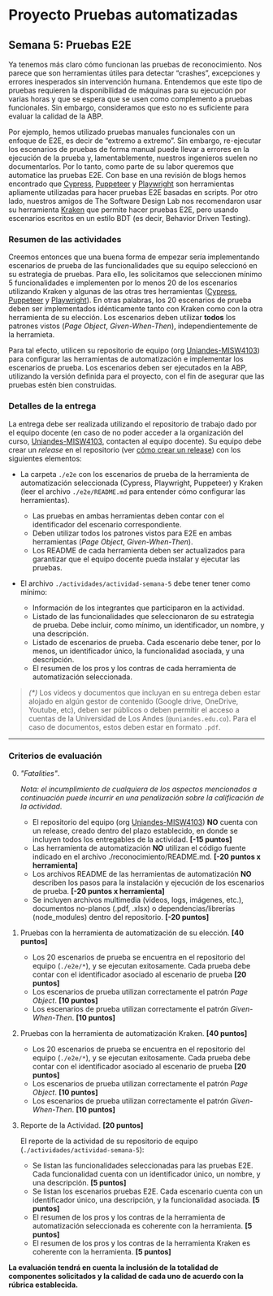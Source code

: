 # Proyecto Pruebas automatizadas

## Semana  5: Pruebas E2E

Ya tenemos más claro cómo funcionan las pruebas de reconocimiento. Nos parece que son herramientas útiles para detectar “crashes”, excepciones y errores inesperados sin intervención humana. Entendemos que este tipo de pruebas requieren la disponibilidad de máquinas para su ejecución por varias horas y que se espera que se usen como complemento a pruebas funcionales. Sin embargo, consideramos que esto no es suficiente para evaluar la calidad de la ABP.  

Por ejemplo, hemos utilizado pruebas manuales funcionales con un enfoque de E2E, es decir de “extremo a extremo”. Sin embargo, re-ejecutar los escenarios de pruebas de forma manual puede llevar a errores en la ejecución de la prueba y, lamentablemente, nuestros ingenieros suelen no documentarlos. Por lo tanto, como parte de su labor queremos que automatice las pruebas E2E. Con base en una revisión de blogs hemos encontrado que [Cypress](https://www.cypress.io), [Puppeteer](https://pptr.dev) y [Playwright](https://playwright.dev) son herramientas apliamente utilizadas para hacer pruebas E2E basadas en scripts. Por otro lado, nuestros amigos de The Software Design Lab nos recomendaron usar su herramienta [Kraken](https://thesoftwaredesignlab.github.io/Kraken/) que permite hacer pruebas E2E, pero usando escenarios escritos en un estilo BDT (es decir, Behavior Driven Testing).

### Resumen de las actividades

Creemos entonces que una buena forma de empezar sería implementando escenarios de prueba de las funcionalidades que su equipo seleccionó en su estrategia de pruebas. Para ello, les solicitamos que seleccionen mínimo 5 funcionalidades e implementen por lo menos 20 de los escenarios utilizando Kraken y algunas de las otras tres herramientas ([Cypress](https://www.cypress.io), [Puppeteer](https://pptr.dev) y [Playwright](https://playwright.dev)). En otras palabras, los 20 escenarios de prueba deben ser implementados idénticamente tanto con Kraken como con la otra herramienta de su elección. Los escenarios deben utilizar **todos** los patrones vistos (_Page Object_, _Given-When-Then_), independientemente de la herramieta.

Para tal efecto, utilicen su repositorio de equipo (org [Uniandes-MISW4103](https://github.com/orgs/Uniandes-MISW4103/)) para configurar las herramientas de automatización e implementar los escenarios de prueba. Los escenarios deben ser ejecutados en la ABP, utilizando la versión definida para el proyecto, con el fin de asegurar que las pruebas estén bien construidas.

### Detalles de la entrega

La entrega debe ser realizada utilizando el repositorio de trabajo dado por el equipo docente (en caso de no poder acceder a la organización del curso, [Uniandes-MISW4103](https://github.com/orgs/Uniandes-MISW4103/), contacten al equipo docente). Su equipo debe crear un _release_ en el repositorio (ver [cómo crear un release](https://docs.github.com/en/repositories/releasing-projects-on-github/managing-releases-in-a-repository#creating-a-release)) con los siguientes elementos:

- La carpeta `./e2e` con los escenarios de prueba de la herramienta de automatización seleccionada (Cypress, Playwright, Puppeteer) y Kraken (leer el archivo `./e2e/README.md` para entender cómo configurar las herramientas).
    - Las pruebas en ambas herramientas deben contar con el identificador del escenario correspondiente.
    - Deben utilizar todos los patrones vistos para E2E en ambas herramientas (_Page Object_, _Given-When-Then_).
    - Los README de cada herramienta deben ser actualizados para garantizar que el equipo docente pueda instalar y ejecutar las pruebas.

- El archivo `./actividades/actividad-semana-5` debe tener tener como mínimo:
    - Información de los integrantes que participaron en la actividad.
    - Listado de las funcionalidades que seleccionaron de su estrategia de prueba. Debe incluir, como mínimo, un identificador, un nombre, y una descripción.
    - Listado de escenarios de prueba. Cada escenario debe tener, por lo menos, un identificador único, la funcionalidad asociada, y una descripción.
    - El resumen de los pros y los contras de cada herramienta de automatización seleccionada.

> _(*)_ Los videos y documentos que incluyan en su entrega deben estar alojado en algún gestor de contenido (Google drive, OneDrive, Youtube, etc), deben ser públicos o deben permitir el acceso a cuentas de la Universidad de Los Andes (`@uniandes.edu.co`). Para el caso de documentos, estos deben estar en formato `.pdf`.

---

### Criterios de evaluación

0. _"Fatalities"_.

    _Nota: el incumplimiento de cualquiera de los aspectos mencionados a continuación puede incurrir en una penalización sobre la calificación de la actividad_.
    
    - El repositorio del equipo (org [Uniandes-MISW4103](https://github.com/orgs/Uniandes-MISW4103/)) **NO** cuenta con un release, creado dentro del plazo establecido, en donde se incluyen todos los entregables de la actividad. **[-15 puntos]**
    - Las herramienta de automatización **NO** utilizan el código fuente indicado en el archivo ./reconocimiento/README.md. **[-20 puntos x herramienta]**
    - Los archivos README de las herramientas de automatización **NO** describen los pasos para la instalación y ejecución de los escenarios de prueba. **[-20 puntos x herramienta]**
    - Se incluyen archivos multimedia (videos, logs, imágenes, etc.), documentos no-planos (.pdf, .xlsx) o dependencias/librerías (node_modules) dentro del repositorio. **[-20 puntos]**

1. Pruebas con la herramienta de automatización de su elección. **[40 puntos]**

   - Los 20 escenarios de prueba se encuentra en el repositorio del equipo (`./e2e/*`), y se ejecutan exitosamente. Cada prueba debe contar con el identificador asociado al escenario de prueba **[20 puntos]**
   - Los escenarios de prueba utilizan correctamente el patrón _Page Object_. **[10 puntos]**
   - Los escenarios de prueba utilizan correctamente el patrón _Given-When-Then_. **[10 puntos]**

2. Pruebas con la herramienta de automatización Kraken. **[40 puntos]**

   - Los 20 escenarios de prueba se encuentra en el repositorio del equipo (`./e2e/*`), y se ejecutan exitosamente. Cada prueba debe contar con el identificador asociado al escenario de prueba **[20 puntos]**
   - Los escenarios de prueba utilizan correctamente el patrón _Page Object_. **[10 puntos]**
   - Los escenarios de prueba utilizan correctamente el patrón _Given-When-Then_. **[10 puntos]**

3. Reporte de la Actividad. **[20 puntos]**

    El reporte de la actividad de su repositorio de equipo (`./actividades/actividad-semana-5`):
   
    - Se listan las funcionalidades seleccionadas para las pruebas E2E. Cada funcionalidad cuenta con un identificador único, un nombre, y una descripción. **[5 puntos]**
    - Se listan los escenarios pruebas E2E. Cada escenario cuenta con un identificador único, una descripción, y la funcionalidad asociada. **[5 puntos]**
    - El resumen de los pros y los contras de la herramienta de automatización seleccionada es coherente con la herramienta. **[5 puntos]**
    - El resumen de los pros y los contras de la herramienta Kraken es coherente con la herramienta. **[5 puntos]**

**La evaluación tendrá en cuenta la inclusión de la totalidad de componentes solicitados y la calidad de cada uno de acuerdo con la rúbrica establecida.**
